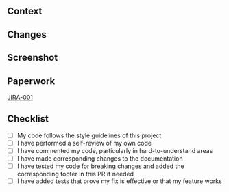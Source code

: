 ## Context

<!-- What is the problem you have solved with this PR -->

## Changes

<!-- How did you solve the problem, describe here the changes -->

## Screenshot

<!-- Upload here a screenshot of your change (visual changes only) -->

## Paperwork

[JIRA-001](https://www.atlassian.com/software/jira)

## Checklist

- [ ] My code follows the style guidelines of this project
- [ ] I have performed a self-review of my own code
- [ ] I have commented my code, particularly in hard-to-understand areas
- [ ] I have made corresponding changes to the documentation
- [ ] I have tested my code for breaking changes and added the corresponding footer in this PR if needed
- [ ] I have added tests that prove my fix is effective or that my feature works
